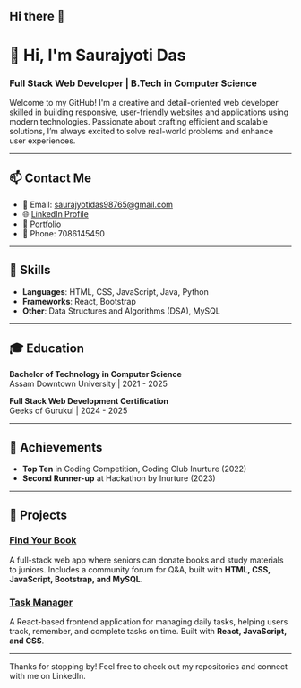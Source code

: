 ## Hi there 👋

# 👋 Hi, I'm Saurajyoti Das

### Full Stack Web Developer | B.Tech in Computer Science

Welcome to my GitHub! I'm a creative and detail-oriented web developer skilled in building responsive, user-friendly websites and applications using modern technologies. Passionate about crafting efficient and scalable solutions, I’m always excited to solve real-world problems and enhance user experiences.

---

## 📫 Contact Me

- 📧 Email: saurajyotidas98765@gmail.com
- 🌐 [LinkedIn Profile](#)
- 💼 [Portfolio](#)
- 📱 Phone: 7086145450

---

## 🔧 Skills

- **Languages**: HTML, CSS, JavaScript, Java, Python
- **Frameworks**: React, Bootstrap
- **Other**: Data Structures and Algorithms (DSA), MySQL

---

## 🎓 Education

**Bachelor of Technology in Computer Science**  
Assam Downtown University | 2021 - 2025  

**Full Stack Web Development Certification**  
Geeks of Gurukul | 2024 - 2025  

---

## 🌟 Achievements

- **Top Ten** in Coding Competition, Coding Club Inurture (2022)
- **Second Runner-up** at Hackathon by Inurture (2023)

---

## 🚀 Projects

### [Find Your Book](#)
A full-stack web app where seniors can donate books and study materials to juniors. Includes a community forum for Q&A, built with **HTML, CSS, JavaScript, Bootstrap, and MySQL**.

### [Task Manager](#)
A React-based frontend application for managing daily tasks, helping users track, remember, and complete tasks on time. Built with **React, JavaScript, and CSS**.

---

Thanks for stopping by! Feel free to check out my repositories and connect with me on LinkedIn.

